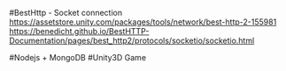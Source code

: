 #BestHttp - Socket connection
https://assetstore.unity.com/packages/tools/network/best-http-2-155981
https://benedicht.github.io/BestHTTP-Documentation/pages/best_http2/protocols/socketio/socketio.html

#Nodejs + MongoDB
#Unity3D Game